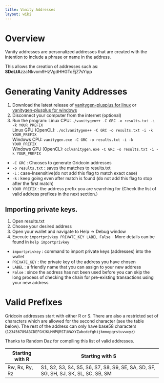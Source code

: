 ```yaml
---
title: Vanity Addresses
layout: wiki
---
```


# Overview
Vanity addresses are personalized addresses that are created with the intention to include a phrase or name in the address.

This allows the creation of addresses such as: **SDeLtA**zzaNkvom9HzVgdHHGToEjZ7sYipp

# Generating Vanity Addresses
1. Download the latest release of [vanitygen-plusplus for linux](https://github.com/10gic/vanitygen-plusplus) or [vanitygen-plusplus for windows](https://github.com/AngelTs/vanitygen-plusplus-ported-for-VS2019)
2. Disconnect your computer from the internet (optional)
3. Run the program:
Linux CPU: `./vanitygen++ -C GRC -o results.txt -i -k YOUR_PREFIX`  
Linux GPU (OpenCL): `./oclvanitygen++ -C GRC -o results.txt -i -k YOUR_PREFIX`  
Windows CPU: `vanitygen.exe -C GRC -o results.txt -i -k YOUR_PREFIX`  
Windows GPU (OpenCL): `oclvanitygen.exe -C GRC -o results.txt -i -k YOUR_PREFIX`  

 * `-C GRC` : Chooses to generate Gridcoin addresses
 * `-o results.txt` : saves the matches to results.txt  
 * `-i` : case-Insensitive(do not add this flag to match exact case)  
 * `-k` : keep going even after match is found (do not add this flag to stop after the first match)  
 * `YOUR_PREFIX` : the address prefix you are searching for (Check the list of valid address prefixes in the next section.)

## Importing private keys.

1. Open results.txt
2. Choose your desired address
3. Open your wallet and navigate to Help -> Debug window
4. Execute `importprivkey PRIVATE_KEY LABEL False` - More details can be found in `help importprivkey`
  * `importprivkey` : command to import private keys (addresses) into the wallet
  * `PRIVATE_KEY` : the private key of the address you have chosen
  * `LABEL` : a friendly name that you can assign to your new address
  * `False` : since the address has not been used before you can skip the long process of checking the chain for pre-existing transactions using your new address

# Valid Prefixes
Gridcoin addresses start with either R or S. There are also a restricted set of characters which are allowed for the second character (see the table below). The rest of the address can only have base58 characters (`123456789ABCDEFGHJKLMNPQRSTUVWXYZabcdefghijkmnopqrstuvwxyz`)

Thanks to Random Daz for compiling this list of valid addresses.

| Starting with R | Starting with S |
|-|-|
| Rw, Rx, Ry, Rz | S1, S2, S3, S4, S5, S6, S7, S8, S9, SE, SA, SD, SF, SG, SH, SJ, SK, SL, SC, SB, SM |
